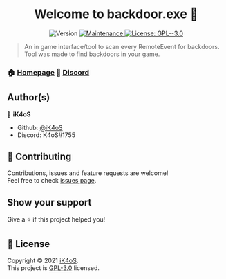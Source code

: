 <h1 align="center">Welcome to backdoor.exe 👋</h1>
<p align="center">
  <img alt="Version" src="https://img.shields.io/badge/version-7.0.0-blue.svg?cacheSeconds=2592000" />
  <a href="https://github.com/iK4oS/backdoor.exe/graphs/commit-activity" target="_blank">
    <img alt="Maintenance" src="https://img.shields.io/badge/Maintained%3F-yes-green.svg" />
  </a>
  <a href="https://github.com/iK4oS/backdoor.exe/blob/master/LICENSE" target="_blank">
    <img alt="License: GPL--3.0" src="https://img.shields.io/github/license/iK4oS/backdoor.exe" />
  </a>
</p>

> An in game interface/tool to scan every RemoteEvent for backdoors. </br>
> Tool was made to find backdoors in your game.

### 🏠 [Homepage](https://github.com/iK4oS/backdoor.exe) 🔗 [Discord](https://discord.com/invite/6HndYgC)

<!--- ### ✨ [Demo](https://demo.url/) Comming soon ;) --->

## Author(s)

👤 **iK4oS**

* Github: [@iK4oS](https://github.com/iK4oS)
* Discord: K4oS#1755

## 🤝 Contributing

Contributions, issues and feature requests are welcome!<br />Feel free to check [issues page](https://github.com/iK4oS/backdoor.exe/issues).

## Show your support

Give a ⭐️ if this project helped you!

## 📝 License

Copyright © 2021 [iK4oS](https://github.com/iK4oS).<br />
This project is [GPL-3.0](https://github.com/iK4oS/backdoor.exe/blob/master/LICENSE) licensed.
